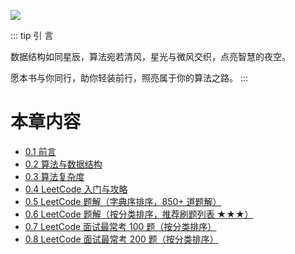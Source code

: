 ![](https://qcdn.itcharge.cn/images/20250923152426.png)

::: tip 引  言

数据结构如同星辰，算法宛若清风，星光与微风交织，点亮智慧的夜空。

愿本书与你同行，助你轻装前行，照亮属于你的算法之路。
:::

# 本章内容

- [0.1 前言](https://github.com/ITCharge/AlgoNote/tree/main/docs/00_preface/00_01_preface.md)
- [0.2 算法与数据结构](https://github.com/ITCharge/AlgoNote/tree/main/docs/00_preface/00_02_data_structures_algorithms.md)
- [0.3 算法复杂度](https://github.com/ITCharge/AlgoNote/tree/main/docs/00_preface/00_03_algorithm_complexity.md)
- [0.4 LeetCode 入门与攻略](https://github.com/ITCharge/AlgoNote/tree/main/docs/00_preface/00_04_leetcode_guide.md)
- [0.5 LeetCode 题解（字典序排序，850+ 道题解）](https://github.com/ITCharge/AlgoNote/tree/main/docs/00_preface/00_05_solutions_list.md)
- [0.6 LeetCode 题解（按分类排序，推荐刷题列表 ★★★）](https://github.com/ITCharge/AlgoNote/tree/main/docs/00_preface/00_06_categories_list.md)
- [0.7 LeetCode 面试最常考 100 题（按分类排序）](https://github.com/ITCharge/AlgoNote/tree/main/docs/00_preface/00_07_interview_100_list.md)
- [0.8 LeetCode 面试最常考 200 题（按分类排序）](https://github.com/ITCharge/AlgoNote/tree/main/docs/00_preface/00_08_interview_200_list.md)
